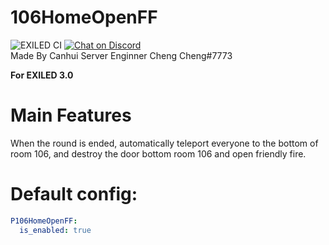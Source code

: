 # 106HomeOpenFF
![EXILED CI](https://github.com/galaxy119/EXILED/workflows/EXILED%20CI/badge.svg?branch=2.0.0)
<a href="https://discord.gg/JQcM2WwYfH">
  <img src="https://img.shields.io/discord/770662699239473162?logo=discord" alt="Chat on Discord">
</a><br>
Made By Canhui Server Enginner Cheng Cheng#7773

**For EXILED 3.0**

# Main Features
When the round is ended, automatically teleport everyone to the bottom of room 106, and destroy the door bottom room 106 and open friendly fire.

# Default config:
```yaml
P106HomeOpenFF:
  is_enabled: true
```
